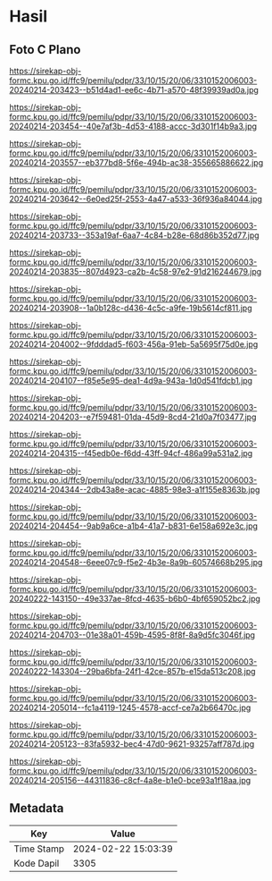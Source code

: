 # Hasil

## Foto C Plano

https://sirekap-obj-formc.kpu.go.id/ffc9/pemilu/pdpr/33/10/15/20/06/3310152006003-20240214-203423--b51d4ad1-ee6c-4b71-a570-48f39939ad0a.jpg

https://sirekap-obj-formc.kpu.go.id/ffc9/pemilu/pdpr/33/10/15/20/06/3310152006003-20240214-203454--40e7af3b-4d53-4188-accc-3d301f14b9a3.jpg

https://sirekap-obj-formc.kpu.go.id/ffc9/pemilu/pdpr/33/10/15/20/06/3310152006003-20240214-203557--eb377bd8-5f6e-494b-ac38-355665886622.jpg

https://sirekap-obj-formc.kpu.go.id/ffc9/pemilu/pdpr/33/10/15/20/06/3310152006003-20240214-203642--6e0ed25f-2553-4a47-a533-36f936a84044.jpg

https://sirekap-obj-formc.kpu.go.id/ffc9/pemilu/pdpr/33/10/15/20/06/3310152006003-20240214-203733--353a19af-6aa7-4c84-b28e-68d86b352d77.jpg

https://sirekap-obj-formc.kpu.go.id/ffc9/pemilu/pdpr/33/10/15/20/06/3310152006003-20240214-203835--807d4923-ca2b-4c58-97e2-91d216244679.jpg

https://sirekap-obj-formc.kpu.go.id/ffc9/pemilu/pdpr/33/10/15/20/06/3310152006003-20240214-203908--1a0b128c-d436-4c5c-a9fe-19b5614cf811.jpg

https://sirekap-obj-formc.kpu.go.id/ffc9/pemilu/pdpr/33/10/15/20/06/3310152006003-20240214-204002--9fdddad5-f603-456a-91eb-5a5695f75d0e.jpg

https://sirekap-obj-formc.kpu.go.id/ffc9/pemilu/pdpr/33/10/15/20/06/3310152006003-20240214-204107--f85e5e95-dea1-4d9a-943a-1d0d541fdcb1.jpg

https://sirekap-obj-formc.kpu.go.id/ffc9/pemilu/pdpr/33/10/15/20/06/3310152006003-20240214-204203--e7f59481-01da-45d9-8cd4-21d0a7f03477.jpg

https://sirekap-obj-formc.kpu.go.id/ffc9/pemilu/pdpr/33/10/15/20/06/3310152006003-20240214-204315--f45edb0e-f6dd-43ff-94cf-486a99a531a2.jpg

https://sirekap-obj-formc.kpu.go.id/ffc9/pemilu/pdpr/33/10/15/20/06/3310152006003-20240214-204344--2db43a8e-acac-4885-98e3-a1f155e8363b.jpg

https://sirekap-obj-formc.kpu.go.id/ffc9/pemilu/pdpr/33/10/15/20/06/3310152006003-20240214-204454--9ab9a6ce-a1b4-41a7-b831-6e158a692e3c.jpg

https://sirekap-obj-formc.kpu.go.id/ffc9/pemilu/pdpr/33/10/15/20/06/3310152006003-20240214-204548--6eee07c9-f5e2-4b3e-8a9b-60574668b295.jpg

https://sirekap-obj-formc.kpu.go.id/ffc9/pemilu/pdpr/33/10/15/20/06/3310152006003-20240222-143150--49e337ae-8fcd-4635-b6b0-4bf659052bc2.jpg

https://sirekap-obj-formc.kpu.go.id/ffc9/pemilu/pdpr/33/10/15/20/06/3310152006003-20240214-204703--01e38a01-459b-4595-8f8f-8a9d5fc3046f.jpg

https://sirekap-obj-formc.kpu.go.id/ffc9/pemilu/pdpr/33/10/15/20/06/3310152006003-20240222-143304--29ba6bfa-24f1-42ce-857b-e15da513c208.jpg

https://sirekap-obj-formc.kpu.go.id/ffc9/pemilu/pdpr/33/10/15/20/06/3310152006003-20240214-205014--fc1a4119-1245-4578-accf-ce7a2b66470c.jpg

https://sirekap-obj-formc.kpu.go.id/ffc9/pemilu/pdpr/33/10/15/20/06/3310152006003-20240214-205123--83fa5932-bec4-47d0-9621-93257aff787d.jpg

https://sirekap-obj-formc.kpu.go.id/ffc9/pemilu/pdpr/33/10/15/20/06/3310152006003-20240214-205156--44311836-c8cf-4a8e-b1e0-bce93a1f18aa.jpg


## Metadata

| Key        | Value               |
| ---------- | ------------------- |
| Time Stamp | 2024-02-22 15:03:39 |
| Kode Dapil | 3305                |



